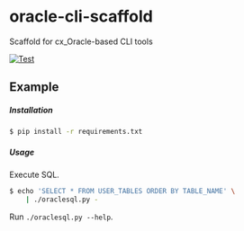 oracle-cli-scaffold
===================

Scaffold for cx_Oracle-based CLI tools

[![Test](https://github.com/dceoy/oracle-cli-scaffold/actions/workflows/test.yml/badge.svg)](https://github.com/dceoy/oracle-cli-scaffold/actions/workflows/test.yml)

Example
-------

##### Installation

```sh
$ pip install -r requirements.txt
```

##### Usage

Execute SQL.

```sh
$ echo 'SELECT * FROM USER_TABLES ORDER BY TABLE_NAME' \
    | ./oraclesql.py -
```

Run `./oraclesql.py --help`.
